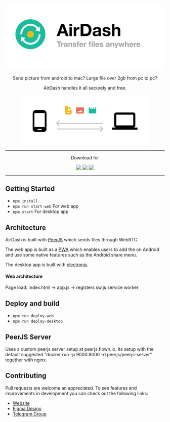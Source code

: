 <div align="center">
  <a href="https://airdash.flown.io/"><img width="500" alt="Promo" src="Large Promo.png"></a>
  
  <p class="body">Send picture from android to mac? Large file over 2gb from pc to pc?</p>
  <p>AirDash handles it all securely and free.</p>
        
  <img width="400" alt="Promo" src="promo.png">

</div>

****
<div align="center">
  
  <p>Download for</p>
  
  <a href="https://airdash.flown.io/#android"><img src="https://img.shields.io/badge/-Android-3DDC84?style=for-the-badge&logo=android&logoColor=ffffff"/></a>
  <a href="https://airdash.flown.io/AirDash.dmg"><img src="https://img.shields.io/badge/-MacOS-007aff?style=for-the-badge&logo=apple&logoColor=ffffff"/></a>
  <a href="https://airdash.flown.io/AirDash-Win32.zip"><img src="https://img.shields.io/badge/-Windows-00adef?style=for-the-badge&logo=windows&logoColor=ffffff"/></a>
</div>

****

## Getting Started

- `npm install`
- `npm run start-web` For web app
- `npm start` For desktop app

## Architecture

AirDash is built with [PeerJS](https://peerjs.com) which sends files through WebRTC. 

The web app is built as a [PWA](https://developers.google.com/web/progressive-web-apps) which enables users to add the on Android and use some native features such as the Android share menu.

The desktop app is built with [electronjs](https://www.electronjs.org).

#### Web architecture

Page load: index.html -> app.js -> registers sw.js service worker

## Deploy and build

- `npm run deploy-web`
- `npm run deploy-desktop`

## PeerJS Server

Uses a custom peerjs server setup at peerjs.flown.io. Its setup with the default suggested "docker run -p 9000:9000 -d peerjs/peerjs-server" together with nginx. 

## Contributing
Pull requests are welcome an appreciated. To see features and improvements in development you can check out the following links:

- [Website](https://airdash.flown.io/)	
- [Figma Design](https://www.figma.com/file/NNbayrhqc3h5hW0nniUOyS/AirDash)	
- [Telegram Group](https://t.me/joinchat/LlpnuhhuO8HVYP1TzHwLsg)
